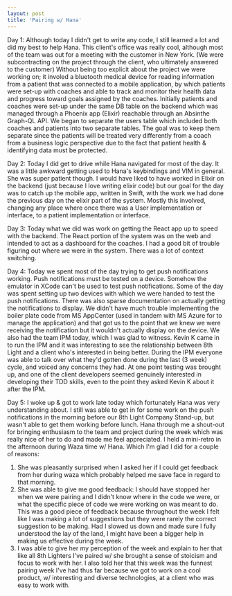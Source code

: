 ```yaml
---
layout: post
title: 'Pairing w/ Hana'
---
```


Day 1:
Although today I didn't get to write any code, I still learned a lot and did my best to help Hana. This client's office was really cool, although most of the team was out for a meeting with the customer in New York. (We were subcontracting on the project through the client, who ultimately answered to the customer)
Without being too explicit about the project we were working on; it involed a bluetooth medical device for reading information from a patient that was connected to a mobile application, by which patients were set-up with coaches and able to track and monitor their health data and progress toward goals assigned by the coaches.
Initially patients and coaches were set-up under the same DB table on the backend which was managed through a Phoenix app (Elixir) reachable through an Absinthe Graph-QL API.
We began to separate the users table which included both coaches and patients into two separate tables.
The goal was to keep them separate since the patients will be treated very differently from a coach from a business logic perspective due to the fact that patient health & identifying data must be protected.

Day 2:
Today I did get to drive while Hana navigated for most of the day.
It was a little awkward getting used to Hana's keybindings and VIM in general.
She was super patient though.
I would have liked to have worked in Elixir on the backend (just because I love writing elixir code) but our goal for the day was to catch up the mobile app, written in Swift, with the work we had done the previous day on the elixir part of the system.
Mostly this involved, changing any place where once there was a User implementation or interface, to a patient implementation or interface.

Day 3:
Today what we did was work on getting the React app up to speed with the backend. The React portion of the system was on the web and intended to act as a dashboard for the coaches.
I had a good bit of trouble figuring out where we were in the system.
There was a lot of context switching.


Day 4:
Today we spent most of the day trying to get push notifications working.
Push notifications must be tested on a device. Somehow the emulator in XCode can't be used to test push notifications. Some of the day was spent setting up two devices with which we were handed to test the push notifications. There was also sparse documentation on actually getting the notifications to display. We didn't have much trouble implementing the boiler plate code from MS AppCenter (used in tandem with MS Azure for to manage the application) and that got us to the point that we knew we were receiving the notification but it wouldn't actually display on the device.
We also had the team IPM today, which I was glad to witness. Kevin K came in to run the IPM and it was interesting to see the relationship between 8th Light and a client who's interested in being better. During the IPM everyone was able to talk over what they'd gotten done during the last (3 week) cycle, and voiced any concerns they had. At one point testing was brought up, and one of the client developers seemed genuinely interested in developing their TDD skills, even to the point they asked Kevin K about it after the IPM.

Day 5:
I woke up & got to work late today which fortunately Hana was very understanding about. I still was able to get in for some work on the push notifications in the morning before our 8th Light Company Stand-up, but wasn't able to get them working before lunch. Hana through me a shout-out for bringing enthusiasm to the team and project during the week which was really nice of her to do and made me feel appreciated.
I held a mini-retro in the afternoon during Waza time w/ Hana. Which I'm glad I did for a couple of reasons:
1. She was pleasantly surprised when I asked her if I could get feedback from her during waza which probably helped me save face in regard to that morning.
2. She was able to give me good feedback: I should have stopped her when we were pairing and I didn't know where in the code we were, or what the specific piece of code we were working on was meant to do. This was a good piece of feedback because throughout the week I felt like I was making a lot of suggestions but they were rarely the correct suggestion to be making. Had I slowed us down and made sure I fully understood the lay of the land, I might have been a bigger help in making us effective during the week.
3. I was able to give her my perception of the week and explain to her that like all 8th Lighters I've paired w/ she brought a sense of stoicism and focus to work with her. I also told her that this week was the funnest pairing week I've had thus far because we got to work on a cool product, w/ interesting and diverse technologies, at a client who was easy to work with.

